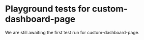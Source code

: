# Playground tests for custom-dashboard-page
We are still awaiting the first test run for custom-dashboard-page.
